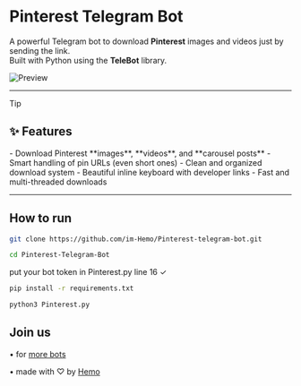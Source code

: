 # Pinterest Telegram Bot

A powerful Telegram bot to download **Pinterest** images and videos just by sending the link.  
Built with Python using the **TeleBot** library.

![Preview](https://i.ibb.co/0yzZHrjc/image.jpg)

---

> [!TIP]
> <h2>✨ Features</h2>
> - Download Pinterest **images**, **videos**, and **carousel posts**
> - Smart handling of pin URLs (even short ones)
> - Clean and organized download system
> - Beautiful inline keyboard with developer links
> - Fast and multi-threaded downloads
---

## How to run

```bash
git clone https://github.com/im-Hemo/Pinterest-telegram-bot.git
```
```bash
cd Pinterest-Telegram-Bot
```
put your bot token in Pinterest.py line 16 ✓
```bash
pip install -r requirements.txt
```
```bash
python3 Pinterest.py
```


## Join us
• for [more bots ](https://t.me/lmmm5)

• made with ♡ by [Hemo ](https://t.me/x_g_v)
 
